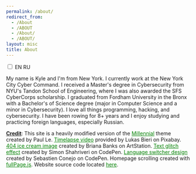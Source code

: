 ```yaml
---
permalink: /about/
redirect_from:
  - /About
  - /ABOUT
  - /About/
  - /ABOUT/
layout: misc
title: About
---
```


<style>
article { font-size: 18px }

/* Medium screens */
@media screen and (min-height: 900px) and (max-height: 1199px) and (min-width: 1600px) and (max-width: 2099px) {
	article { font-size: 1.2vw; }
	.misc-content { max-width: 850px }
}

/* Big screens */
@media screen and (min-width: 2100px) and (min-height: 1200px) {
	article { font-size: 1vw; }
	.misc-content { max-width: 800px }
}
</style>

<script>
function toggleLanguage() {
	var header = document.getElementsByTagName('h1')[0];
  	var intro = document.getElementsByTagName('p')[1];
  	var credits =  document.getElementsByTagName('p')[2];
  
  	// RU
	if (document.getElementById('checkbox').checked) {
  		header.textContent = "Обо Мне";
 		intro.textContent = "Меня зовут Кайл и я из Нью-Йорка. В настоящее время я работаю в Киберкомандовании Нью-Йорка. Я получил степень магистра кибербезопасности в инженерной школе Тандон при Нью-Йоркском университете, где я был получателем стипендии SFS CyberCorp. Я окончил Университет Фордхэма в Бронксе со степенью бакалавра наук в области компьютерных наук со специализацией в области кибербезопасности. Я занимаюсь академической греблей более 8 лет и мне нравится изучать и практиковать иностранные языки, особенно русский.";
		credits.innerHTML = "<b><ins>Титры</b></ins>: Этот сайт представляет собой сильно модифицированную версию темы <a target='_blank' rel='noopener noreferrer' href='https://github.com/LeNPaul/Millennial' style='color: green;'>Millennial</a>, созданную Paul Le. <a target='_blank' rel='noopener noreferrer' href='https://pixabay.com/videos/dubrovnik-sunset-sea-city-12866/' style='color: green;'>Видео с интервальной съемкой</a> предоставлено Lukas Bieri на Pixabay. <a target='_blank' rel='noopener noreferrer' href='https://www.artstation.com/artwork/VdQylR' style='color: green;'>404 изображение мороженого</a> созданное Briana Banks на ArtStation. <a target='_blank' rel='noopener noreferrer' href='https://codepen.io/hi-im-si/pen/oXyqjG' style='color: green;'>Эффект текстового глюка</a> созданный Simon Shahriveri на CodePen. <a target='_blank' rel='noopener noreferrer' href='https://codepen.io/sebconejo/pen/oaraoR' style='color: green;'>Дизайн переключателя языка</a> созданный Sebastien Conejo на CodePen. Прокрутка домашней страницы, созданная с помощью <a target='_blank' rel='noopener noreferrer' href='https://alvarotrigo.com/fullPage/' style='color: green;'>fullPage.js</a>. Исходный код сайта находится <a target='_blank' rel='noopener noreferrer' href='https://github.com/kyletimmermans/kyletimmermans.github.io' style='color: green'>здесь</a>.";
  	} else {  // EN
  		header.textContent = "About";
		intro.textContent = "Мy name is Kyle and I'm from New York. I currently work at the New York City Cyber Command. I received a Master's degree in Cybersecurity from NYU's Tandon School of Engineering, where I was also awarded the SFS CyberCorps scholarship. I graduated from Fordham University in the Bronx with a Bachelor's of Science degree (major in Computer Science and a minor in Cybersecurity). I love all things programming, hacking, and cybersecurity. I have been rowing for 8+ years and I enjoy studying and practicing foreign languages, especially Russian.";
		credits.innerHTML = "<b><ins>Credit</b></ins>: This site is a heavily modified version of the <a target='_blank' rel='noopener noreferrer' href='https://github.com/LeNPaul/Millennial' style='color: green;'>Millennial</a> theme created by Paul Le. <a target='_blank' rel='noopener noreferrer' href='https://pixabay.com/videos/dubrovnik-sunset-sea-city-12866/' style='color: green;'>Timelapse video</a> provided by Lukas Bieri on Pixabay. <a target='_blank' rel='noopener noreferrer' href='https://www.artstation.com/artwork/VdQylR' style='color: green;'>404 ice cream image</a> created by Briana Banks on ArtStation. <a target='_blank' rel='noopener noreferrer' href='https://codepen.io/hi-im-si/pen/oXyqjG' style='color: green;'>Text glitch effect</a> created by Simon Shahriveri on CodePen. <a target='_blank' rel='noopener noreferrer' href='https://codepen.io/sebconejo/pen/oaraoR' style='color: green;'>Language switcher design</a> created by Sebastien Conejo on CodePen. Homepage scrolling created with <a target='_blank' rel='noopener noreferrer' href='https://alvarotrigo.com/fullPage/' style='color: green;'>fullPage.js</a>. Website source code located <a target='_blank' rel='noopener noreferrer' href='https://github.com/kyletimmermans/kyletimmermans.github.io' style='color: green'>here</a>.";
  }
}
</script>

<label class="language-switcher">
	<input id="checkbox" type="checkbox" translate="no" onclick="toggleLanguage()">
	<span class="slider round"></span>
	<span class="select-en">EN</span>
	<span class="select-ru">RU</span>
</label>

Мy name is Kyle and I'm from New York. I currently work at the New York City Cyber Command. I received a Master's degree in Cybersecurity from NYU's Tandon School of Engineering, where I was also awarded the SFS CyberCorps scholarship. I graduated from Fordham University in the Bronx with a Bachelor's of Science degree (major in Computer Science and a minor in Cybersecurity). I love all things programming, hacking, and cybersecurity. I have been rowing for 8+ years and I enjoy studying and practicing foreign languages, especially Russian. 

**<ins>Credit</ins>**: This site is a heavily modified version of the <a target="_blank" rel="noopener noreferrer" href="https://github.com/LeNPaul/Millennial" style="color: green">Millennial</a> theme created by Paul Le. <a target="_blank" rel="noopener noreferrer" href="https://pixabay.com/videos/dubrovnik-sunset-sea-city-12866/" style="color: green;">Timelapse video</a> provided by Lukas Bieri on Pixabay. <a target="_blank" rel="noopener noreferrer" href="https://www.artstation.com/artwork/VdQylR" style="color: green;">404 ice cream image</a> created by Briana Banks on ArtStation. <a target="_blank" rel="noopener noreferrer" href="https://codepen.io/hi-im-si/pen/oXyqjG" style="color: green;">Text glitch effect</a> created by Simon Shahriveri on CodePen. <a target="_blank" rel="noopener noreferrer" href="https://codepen.io/sebconejo/pen/oaraoR" style="color: green;">Language switcher design</a> created by Sebastien Conejo on CodePen. Homepage scrolling created with <a target="_blank" rel="noopener noreferrer" href="https://alvarotrigo.com/fullPage/" style="color: green;">fullPage.js</a>. Website source code located <a target="_blank" rel="noopener noreferrer" href="https://github.com/kyletimmermans/kyletimmermans.github.io" style="color: green;">here</a>.
